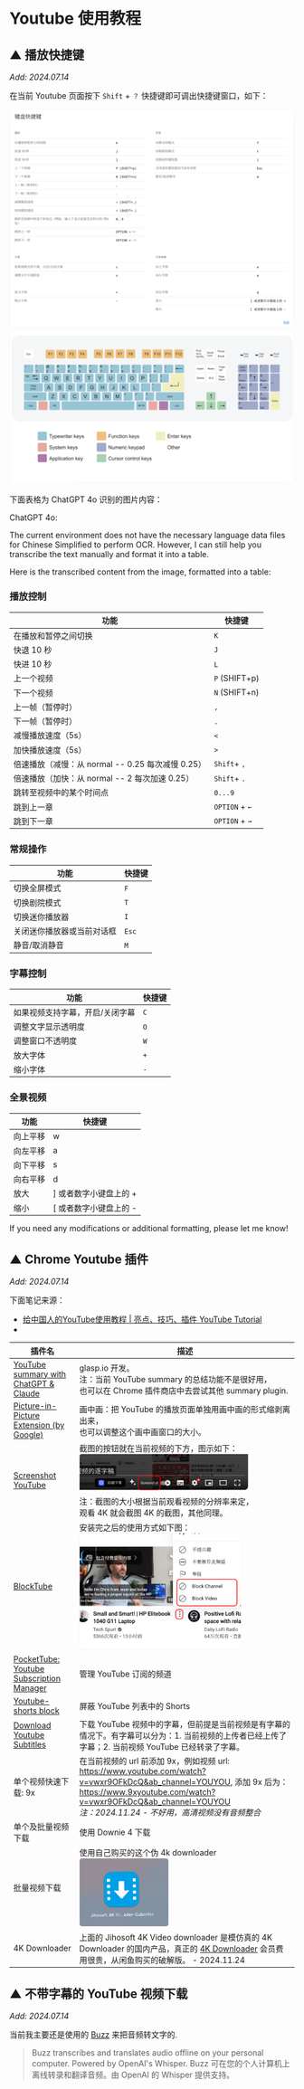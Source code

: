 # Youtube 使用教程



## ▲ 播放快捷键

*Add: 2024.07.14*

在当前 Youtube 页面按下 `Shift` + `？` 快捷键即可调出快捷键窗口，如下：

<img src="./readme.assets/image-20240714124109894.png" alt="image-20240714124109894" style="zoom:50%;" />

<img src="./readme.assets/iShot_2024-06-22_22.24.31.png" alt="iShot_2024-06-22_22.24.31" style="zoom:50%;" />


下面表格为 ChatGPT 4o 识别的图片内容：

ChatGPT 4o:

The current environment does not have the necessary language data files for Chinese Simplified to perform OCR. However, I can still help you transcribe the text manually and format it into a table.

Here is the transcribed content from the image, formatted into a table:

### 播放控制

| 功能                                    | 快捷键          |
|---------------------------------------| --------------- |
| 在播放和暂停之间切换                            | `K`             |
| 快退 10 秒                               | `J`             |
| 快进 10 秒                               | `L`             |
| 上一个视频                                 | `P` (SHIFT+p)   |
| 下一个视频                                 | `N` (SHIFT+n)   |
| 上一帧（暂停时）                              | `,`             |
| 下一帧（暂停时）                              | `.`             |
| 减慢播放速度（5s）                            | `<`             |
| 加快播放速度（5s）                            | `>`             |
| 倍速播放（减慢：从 normal -- 0.25 每次减慢 0.25）   | `Shift`+ `,`    |
| 倍速播放（加快：从 normal -- 2 每次加速 0.25）      | `Shift`+ `.`    |
| 跳转至视频中的某个时间点                          | `0...9`         |
| 跳到上一章                                 | `OPTION`  + `←` |
| 跳到下一章                                 | `OPTION`  + `→` |

### 常规操作

| 功能                   | 快捷键   |
|----------------------|-------|
| 切换全屏模式               | `F`   |
| 切换剧院模式               | `T`   |
| 切换迷你播放器              | `I`   |
| 关闭迷你播放器或当前对话框    | `Esc` |
| 静音/取消静音              | `M`   |


### 字幕控制

| 功能                   | 快捷键 |
|----------------------|-----|
| 如果视频支持字幕，开启/关闭字幕     | `C` |
| 调整文字显示透明度            | `O` |
| 调整窗口不透明度             | `W` |
| 放大字体                 | `+`   |
| 缩小字体                 | `-`   |

### 全景视频

| 功能        | 快捷键                 |
|-----------| ---------------------- |
| 向上平移      | w                      |
| 向左平移      | a                      |
| 向下平移      | s                      |
| 向右平移      | d                      |
| 放大        | ] 或者数字小键盘上的 + |
| 缩小        | [ 或者数字小键盘上的 - |

If you need any modifications or additional formatting, please let me know!



##  ▲ Chrome Youtube 插件

*Add: 2024.07.14*

下面笔记来源：

- [给中国人的YouTube使用教程 | 亮点、技巧、插件 YouTube Tutorial](https://www.youtube.com/watch?v=WSPI21gUpCs&ab_channel=%E6%AA%80%E4%B8%9C%E4%B8%9C%C2%B7Tango)
- 

| 插件名                                                       | 描述                                                         |
| ------------------------------------------------------------ | ------------------------------------------------------------ |
| [YouTube summary with ChatGPT & Claude](https://chromewebstore.google.com/detail/youtube-summary-with-chat/nmmicjeknamkfloonkhhcjmomieiodli?utm_source=ext_app_menu) | glasp.io 开发。<br />注：当前 YouTube summary 的总结功能不是很好用，<br />也可以在 Chrome 插件商店中去尝试其他 summary plugin. |
| [Picture-in-Picture Extension (by Google)](https://chromewebstore.google.com/detail/hkgfoiooedgoejojocmhlaklaeopbecg?utm_source=ext_app_menu) | 画中画：把 YouTube 的播放页面单独用画中画的形式缩剥离出来，<br />也可以调整这个画中画窗口的大小。 |
| [Screenshot YouTube](https://chromewebstore.google.com/detail/gjoijpfmdhbjkkgnmahganhoinjjpohk?utm_source=ext_app_menu) | 截图的按钮就在当前视频的下方，图示如下：<br /><img src="./readme.assets/image-20240714132141051.png" alt="image-20240714132141051" style="zoom:30%;" /><br />注：截图的大小根据当前观看视频的分辨率来定，<br />观看 4K 就会截图 4K  的截图，其他同理。 |
| [BlockTube](https://chromewebstore.google.com/detail/blocktube/bbeaicapbccfllodepmimpkgecanonai?utm_source=ext_app_menu) | 安装完之后的使用方式如下图：<br /><img src="./readme.assets/image-20240714133012426.png" alt="image-20240714133012426" style="zoom:30%;" /> |
| [PocketTube: Youtube Subscription Manager](https://chromewebstore.google.com/detail/pockettube-youtube-subscr/kdmnjgijlmjgmimahnillepgcgeemffb?utm_source=ext_app_menu) | 管理 YouTube 订阅的频道                                      |
| [Youtube-shorts block](https://chromewebstore.google.com/detail/youtube-shorts-block/jiaopdjbehhjgokpphdfgmapkobbnmjp?utm_source=ext_app_menu) | 屏蔽 YouTube 列表中的 Shorts                                 |
| [Download Youtube Subtitles](https://chromewebstore.google.com/detail/download-youtube-subtitle/gdfkkklabpbkconekepgjcghpagenigl?utm_source=ext_app_menu) | 下载 YouTube 视频中的字幕，但前提是当前视频是有字幕的情况下。有字幕可以分为：1. 当前视频的上传者已经上传了字幕；2. 当前视频 YouTube 已经转录了字幕。 |
| 单个视频快速下载: 9x                                         | 在当前视频的 url 前添加 9x，例如视频 url: https://www.youtube.com/watch?v=vwxr9OFkDcQ&ab_channel=YOUYOU, 添加 9x 后为：https://www.9xyoutube.com/watch?v=vwxr9OFkDcQ&ab_channel=YOUYOU<br />*注：2024.11.24 - 不好用，高清视频没有音频整合* |
| 单个及批量视频下载                                           | 使用 Downie 4 下载                                           |
| 批量视频下载                                                 | 使用自己购买的这个伪 4k downloader<br /><img src="./readme.assets/image-20240714152816376.png" alt="image-20240714152816376" style="zoom:30%;" /> |
| 4K Downloader                                                | 上面的 Jihosoft 4K Video downloader 是模仿真的 4K Downloader 的国内产品，真正的 [4K Downloader](https://www.4kdownload.com/zh-cn/6) 会员费用很贵，从闲鱼购买的破解版。 - 2024.11.24 |



## ▲ 不带字幕的 YouTube 视频下载

*Add: 2024.07.14*

当前我主要还是使用的 [Buzz](https://github.com/chidiwilliams/buzz) 来把音频转文字的.

> Buzz transcribes and translates audio offline on your personal computer. Powered by OpenAI's Whisper.
> Buzz 可在您的个人计算机上离线转录和翻译音频。由 OpenAI 的 Whisper 提供支持。
